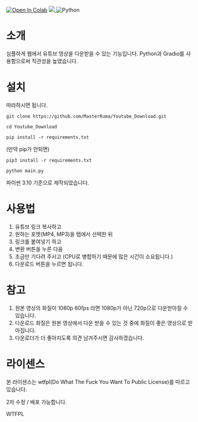 <a href="https://colab.research.google.com/drive/1aaPumDPQCtUQbPKHckZ6sNDmL2BdeeKs?usp=sharing" target="_parent"><img src="https://colab.research.google.com/assets/colab-badge.svg" alt="Open In Colab"/></a>
<a href="https://buymeacoffee.com/ruma_" traget="_parent"> <img src="https://img.shields.io/badge/Buy%20Me%20a%20Coffee-ffdd00?style=for-the-badge&logo=buy-me-a-coffee&logoColor=black"> </a>
![Python](https://img.shields.io/badge/python-3670A0?style=for-the-badge&logo=python&logoColor=ffdd54)

# 소개

심플하게 웹에서 유튜브 영상을 다운받을 수 있는 기능입니다. 
Python과 Gradio를 사용함으로써 직관성을 높였습니다.

# 설치
따라하시면 됩니다.

```
git clone https://github.com/MasterRuma/Youtube_Download.git
```
```
cd Youtube_Download
```
```
pip install -r requirements.txt
```
(만약 pip가 안되면)
```
pip3 install -r requirements.txt
```
```
python main.py
```

파이썬 3.10 기준으로 제작되었습니다.

# 사용법
1. 유튜브 링크 복사하고
2. 원하는 포멧(MP4, MP3)을 탭에서 선택한 뒤
3. 링크를 붙여넣기 하고
4. 변환 버튼을 누른 다음
5. 조금만 기다려 주시고 (CPU로 병합하기 때문에 많은 시간이 소요됩니다.)
6. 다운로드 버튼을 누르면 됩니다.

# 참고

1. 원본 영상의 화질이 1080p 60fps 라면 1080p가 아닌 720p으로 다운받아질 수 있습니다.
2. 다운로드 화질은 원본 영상에서 다운 받을 수 있는 것 중에 화질이 좋은 영상으로 받아집니다.
3. 다운로더가 더 좋아지도록 의견 남겨주시면 감사하겠습니다.

# 라이센스

본 라이센스는 wtfpl(Do What The Fuck You Want To Public License)를 따르고 있습니다.


2차 수정 / 배포 가능합니다.

<a href="http://www.wtfpl.net/"><img
       src="http://www.wtfpl.net/wp-content/uploads/2012/12/wtfpl-badge-4.png"
       width="80" height="15" alt="WTFPL" /></a>

